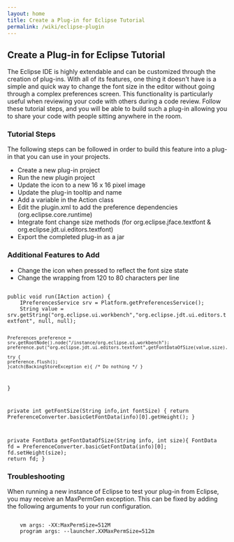 ```yaml
---
layout: home
title: Create a Plug-in for Eclipse Tutorial
permalink: /wiki/eclipse-plugin
---
```


## Create a Plug-in for Eclipse Tutorial

The Eclipse IDE is highly extendable and can be customized through the creation of plug-ins.  With all of its features, one thing it doesn't have is a simple and quick way to change the font size in the editor without going through a complex preferences screen.  This functionality is particularly useful when reviewing your code with others during a code review.  Follow these tutorial steps, and you will be able to build such a plug-in allowing you to share your code with people sitting anywhere in the room.

### Tutorial Steps
The following steps can be followed in order to build this feature into a plug-in that you can use in your projects.

  * Create a new plug-in project
  * Run the new plugin project 
  * Update the icon to a new 16 x 16 pixel image
  * Update the plug-in tooltip and name
  * Add a variable in the Action class
  * Edit the plugin.xml to add the preference dependencies (org.eclipse.core.runtime)
  * Integrate font change size methods (for org.eclipse.jface.textfont & org.eclipse.jdt.ui.editors.textfont)
  * Export the completed plug-in as a jar

### Additional Features to Add
  * Change the icon when pressed to reflect the font size state
  * Change the wrapping from 120 to 80 characters per line

<code>
public void run(IAction action) {
    IPreferencesService srv = Platform.getPreferencesService();
    String value = srv.getString("org.eclipse.ui.workbench","org.eclipse.jdt.ui.editors.textfont", null, null);
		
    Preferences preference = srv.getRootNode().node("/instance/org.eclipse.ui.workbench");
    preference.put("org.eclipse.jdt.ui.editors.textfont",getFontDataOfSize(value,size).toString());
		
    try {
	preference.flush();
    }catch(BackingStoreException e){ /* Do nothing */ }
}
        
private int getFontSize(String info,int fontSize) {
    return PreferenceConverter.basicGetFontData(info)[0].getHeight();
}
	
private FontData getFontDataOfSize(String info, int size){
    FontData fd = PreferenceConverter.basicGetFontData(info)[0];
    fd.setHeight(size);
    return fd;
}
</code>

### Troubleshooting
When running a new instance of Eclipse to test your plug-in from Eclipse, you may receive an MaxPermGen exception.  This can be fixed by adding the following arguments to your run configuration. 

<code>
    vm args: -XX:MaxPermSize=512M
    program args: --launcher.XXMaxPermSize=512m
</code>